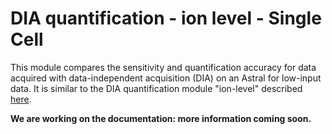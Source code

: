 # DIA quantification - ion level - Single Cell

This module compares the sensitivity and quantification accuracy for data acquired with data-independent acquisition (DIA) on an Astral for low-input data.
It is similar to the DIA quantification module "ion-level" described [here](#4-quant-lfq-ion-dia-aif).

**We are working on the documentation: more information coming soon.**
